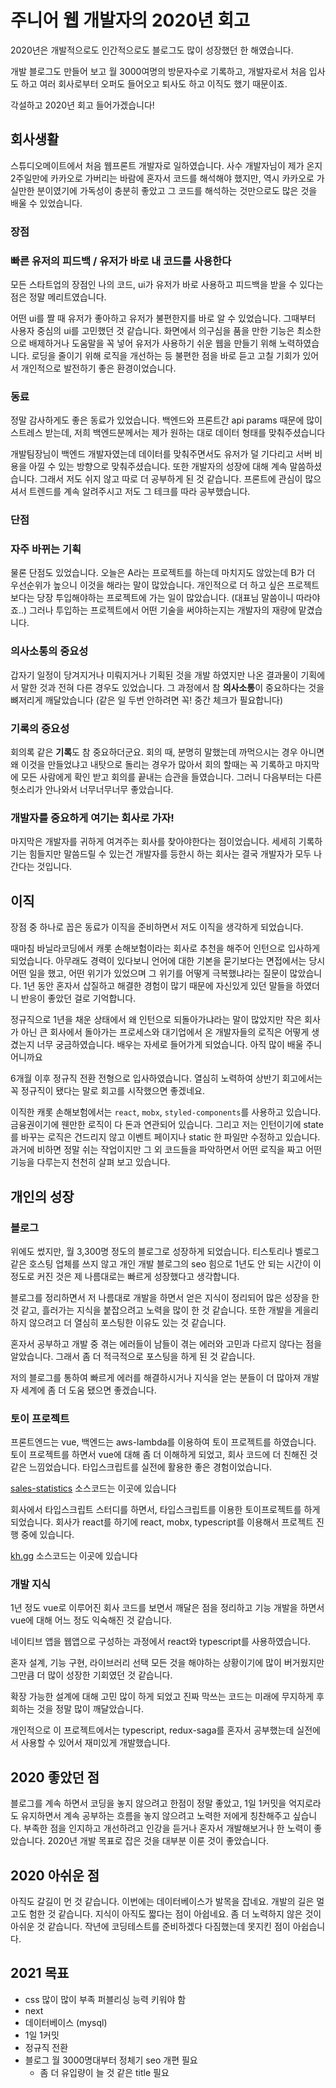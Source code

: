 # 주니어 웹 개발자의 2020년 회고

2020년은 개발적으로도 인간적으로도 블로그도 많이 성장했던 한 해였습니다.

개발 블로그도 만들어 보고 월 3000여명의 방문자수로 기록하고, 개발자로서 처음 입사도 하고 여러 회사로부터 오퍼도 들어오고 퇴사도 하고 이직도 했기 때문이죠.

각설하고 2020년 회고 들어가겠습니다!

## 회사생활

스튜디오메이트에서 처음 웹프론트 개발자로 일하였습니다. 사수 개발자님이 제가 온지 2주일만에 카카오로 가버리는 바람에 혼자서 코드를 해석해야 했지만, 역시 카카오로 가실만한 분이였기에 가독성이 충분히 좋았고 그 코드를 해석하는 것만으로도 많은 것을 배울 수 있었습니다.

### 장점

### 빠른 유저의 피드백 / 유저가 바로 내 코드를 사용한다

모든 스타트업의 장점인 나의 코드, ui가 유저가 바로 사용하고 피드백을 받을 수 있다는 점은 정말 메리트였습니다.

어떤 ui를 짤 때 유저가 좋아하고 유저가 불편한지를 바로 알 수 있었습니다. 그때부터 사용자 중심의 ui를 고민했던 것 같습니다. 화면에서 의구심을 품을 만한 기능은 최소한으로 배제하거나 도움말을 꼭 넣어 유저가 사용하기 쉬운 웹을 만들기 위해 노력하였습니다. 로딩을 줄이기 위해 로직을 개선하는 등 불편한 점을 바로 듣고 고칠 기회가 있어서 개인적으로 발전하기 좋은 환경이었습니다.

### 동료

정말 감사하게도 좋은 동료가 있었습니다. 백엔드와 프론트간 api params 때문에 많이 스트레스 받는데, 저희 백엔드분께서는 제가 원하는 대로 데이터 형태를 맞춰주셨습니다

개발팀장님이 백엔드 개발자였는데 데이터를 맞춰주면서도 유저가 덜 기다리고 서버 비용을 아낄 수 있는 방향으로 맞춰주셨습니다.
또한 개발자의 성장에 대해 계속 말씀하셨습니다. 그래서 저도 쉬지 않고 따로 더 공부하게 된 것 같습니다. 프론트에 관심이 많으셔서 트렌드를 계속 알려주시고 저도 그 테크를 따라 공부했습니다.

### 단점

### 자주 바뀌는 기획

물론 단점도 있었습니다. 오늘은 A라는 프로젝트를 하는데 마치지도 않았는데 B가 더 우선순위가 높으니 이것을 해라는 말이 많았습니다. 개인적으로 더 하고 싶은 프로젝트 보다는 당장 투입해야하는 프로젝트에 가는 일이 많았습니다. (대표님 말씀이니 따라야죠..) 그러나 투입하는 프로젝트에서 어떤 기술을 써야하는지는 개발자의 재량에 맡겼습니다.

### 의사소통의 중요성

갑자기 일정이 당겨지거나 미뤄지거나 기획된 것을 개발 하였지만 나온 결과물이 기획에서 말한 것과 전혀 다른 경우도 있었습니다. 그 과정에서 참 **의사소통**이 중요하다는 것을 뼈저리게 깨달았습니다 (같은 일 두번 안하려면 꼭! 중간 체크가 필요합니다)

### 기록의 중요성

회의록 같은 **기록**도 참 중요하더군요. 회의 때, 분명히 말했는데 까먹으시는 경우 아니면 왜 이것을 만들었냐고 내탓으로 돌리는 경우가 많아서 회의 할때는 꼭 기록하고 마지막에 모든 사람에게 확인 받고 회의를 끝내는 습관을 들였습니다. 그러니 다음부터는 다른 헛소리가 안나와서 너무너무너무 좋았습니다.

### 개발자를 중요하게 여기는 회사로 가자!

마지막은 개발자를 귀하게 여겨주는 회사를 찾아야한다는 점이었습니다. 세세히 기록하기는 힘들지만 말씀드릴 수 있는건 개발자를 등한시 하는 회사는 결국 개발자가 모두 나간다는 것입니다.

## 이직

장점 중 하나로 꼽은 동료가 이직을 준비하면서 저도 이직을 생각하게 되었습니다.

때마침 바닐라코딩에서 캐롯 손해보험이라는 회사로 추천을 해주어 인턴으로 입사하게 되었습니다. 아무래도 경력이 있다보니 언어에 대한 기본을 묻기보다는 면접에서는 당시 어떤 일을 했고, 어떤 위기가 있었으며 그 위기를 어떻게 극복했냐라는 질문이 많았습니다. 1년 동안 혼자서 삽질하고 해결한 경험이 많기 때문에 자신있게 있던 말들을 하였더니 반응이 좋았던 걸로 기억합니다.

정규직으로 1년을 채운 상태에서 왜 인턴으로 되돌아가냐라는 말이 많았지만 작은 회사가 아닌 큰 회사에서 돌아가는 프로세스와 대기업에서 온 개발자들의 로직은 어떻게 생겼는지 너무 궁금하였습니다. 배우는 자세로 들어가게 되었습니다. 아직 많이 배울 주니어니까요

6개월 이후 정규직 전환 전형으로 입사하였습니다. 열심히 노력하여 상반기 회고에서는 꼭 정규직이 됐다는 말로 회고를 시작했으면 좋겠네요.

이직한 캐롯 손해보험에서는 `react`, `mobx`, `styled-components`를 사용하고 있습니다. 금융권이기에 웬만한 로직이 다 돈과 연관되어 있습니다. 그리고 저는 인턴이기에 state를 바꾸는 로직은 건드리지 않고 이벤트 페이지나 static 한 파일만 수정하고 있습니다. 과거에 비하면 정말 쉬는 작업이지만 그 외 코드들을 파악하면서 어떤 로직을 짜고 어떤 기능을 다루는지 천천히 살펴 보고 있습니다.

## 개인의 성장

### 블로그

위에도 썼지만, 월 3,300명 정도의 블로그로 성장하게 되었습니다. 티스토리나 벨로그 같은 호스팅 업체를 쓰지 않고 개인 개발 블로그의 seo 힘으로 1년도 안 되는 시간이 이 정도로 커진 것은 제 나름대로는 빠르게 성장했다고 생각합니다.

블로그를 정리하면서 저 나름대로 개발을 하면서 얻은 지식이 정리되어 많은 성장을 한 것 같고, 흘러가는 지식을 붙잡으려고 노력을 많이 한 것 같습니다. 또한 개발을 게을리하지 않으려고 더 열심히 포스팅한 이유도 있는 것 같습니다.

혼자서 공부하고 개발 중 겪는 에러들이 남들이 겪는 에러와 고민과 다르지 않다는 점을 알았습니다. 그래서 좀 더 적극적으로 포스팅을 하게 된 것 같습니다.

저의 블로그를 통하여 빠르게 에러를 해결하시거나 지식을 얻는 분들이 더 많아져 개발자 세계에 좀 더 도움 됐으면 좋겠습니다.

### 토이 프로젝트

프론트엔드는 vue, 백엔드는 aws-lambda를 이용하여 토이 프로젝트를 하였습니다. 토이 프로젝트를 하면서 vue에 대해 좀 더 이해하게 되었고, 회사 코드에 더 친해진 것같은 느낌었습니다. 타입스크립트를 실전에 활용한 좋은 경험이었습니다.

[sales-statistics](https://github.com/Kyounghwan01/sales-statistics) 소스코드는 이곳에 있습니다

회사에서 타입스크립트 스터디를 하면서, 타입스크립트를 이용한 토이프로젝트를 하게 되었습니다. 회사가 react를 하기에 react, mobx, typescript를 이용해서 프로젝트 진행 중에 있습니다.

[kh.gg](https://github.com/Kyounghwan01/kh.gg) 소스코드는 이곳에 있습니다

### 개발 지식

1년 정도 vue로 이루어진 회사 코드를 보면서 깨달은 점을 정리하고 기능 개발을 하면서 vue에 대해 어느 정도 익숙해진 것 같습니다.

네이티브 앱을 웹앱으로 구성하는 과정에서 react와 typescript를 사용하였습니다.

혼자 설계, 기능 구현, 라이브러리 선택 모든 것을 해야하는 상황이기에 많이 버거웠지만 그만큼 더 많이 성장한 기회였던 것 같습니다.

확장 가능한 설계에 대해 고민 많이 하게 되었고 진짜 막쓰는 코드는 미래에 무지하게 후회하는 것을 정말 많이 깨달았습니다.

개인적으로 이 프로젝트에서는 typescript, redux-saga를 혼자서 공부했는데 실전에서 사용할 수 있어서 재미있게 개발했습니다.

## 2020 좋았던 점

블로그를 계속 하면서 코딩을 놓지 않으려고 한점이 정말 좋았고, 1일 1커밋을 억지로라도 유지하면서 계속 공부하는 흐름을 놓지 않으려고 노력한 저에게 칭찬해주고 싶습니다. 부족한 점을 인지하고 개선하려고 인강을 듣거나 혼자서 개발해보거나 한 노력이 좋았습니다. 2020년 개발 목표로 잡은 것을 대부분 이룬 것이 좋았습니다.

## 2020 아쉬운 점

아직도 갈길이 먼 것 같습니다. 이번에는 데이터베이스가 발목을 잡네요. 개발의 길은 멀고도 험한 것 같습니다. 지식이 아직도 짧다는 점이 아쉽네요. 좀 더 노력하지 않은 것이 아쉬운 것 같습니다. 작년에 코딩테스트를 준비하겠다 다짐했는데 못지킨 점이 아쉽습니다.

## 2021 목표

- css 많이 많이 부족 퍼블리싱 능력 키워야 함
- next
- 데이터베이스 (mysql)
- 1일 1커밋
- 정규직 전환
- 블로그 월 3000명대부터 정체기 seo 개편 필요
  - 좀 더 유입량이 늘 것 같은 title 필요
